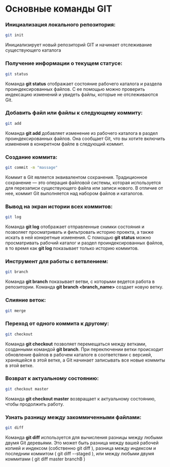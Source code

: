# Основные команды GIT

### Инициализация локального репозитория:
```sh
git init
```
Инициализирует новый репозиторий GIT и начинает отслеживание существующего каталога

### Получение информации о текущем статусе:
``` sh
git status
```
Команда **git status** отображает состояние рабочего каталога и раздела проиндексированных файлов. С ее помощью можно проверить индексацию изменений и увидеть файлы, которые не отслеживаются Git.

### Добавить файл или файлы к следующему коммиту:
```sh
git add
```
Команда **git add** добавляет изменение из рабочего каталога в раздел проиндексированных файлов. Она сообщает Git, что вы хотите включить изменения в конкретном файле в следующий коммит.

### Создание коммита:
```sh
git commit -m "massage"
```
Коммит в Git является эквивалентом сохранения. Традиционное сохранение — это операция файловой системы, которая используется для перезаписи существующего файла или записи нового. В отличие от нее, коммит Git выполняется над набором файлов и каталогов.

### Вывод на экран истории всех коммитов:
```sh
git log
```
Команда **git log** отображает отправленные снимки состояния и позволяет просматривать и фильтровать историю проекта, а также искать в ней конкретные изменения. С помощью **git status** можно просматривать рабочий каталог и раздел проиндексированных файлов, в то время как **git log** показывает только историю коммитов.

### Инструмент для работы с ветвлением:
```sh
git branch
```
Команда **git branch** показывает ветви, с которыми ведется работа в репозитории.
Команда **git branch <branch_name>** создает новую ветку. 

### Слияние веток:
```sh
git merge
```

### Переход от одного коммита к другому:
```sh
git checkout
```
Команда **git checkout** позволяет перемещаться между ветками, созданными командой **git branch**. При переключении ветки происходит обновление файлов в рабочем каталоге в соответствии с версией, хранящейся в этой ветке, а Git начинает записывать все новые коммиты в этой ветке.

### Возврат к актуальному состоянию:
```sh
git checkout master
```
Команда **git checkout master** возвращает к актуальному состоянию, чтобы продолжить работу.

### Узнать разницу между закоммиченными файлами:
```sh
git diff
```
Команда **git diff** используется для вычисления разницы между любыми двумя Git деревьями. Это может быть разница между вашей рабочей копией и индексом (собственно git diff ), разница между индексом и последним коммитом ( git diff --staged ), или между любыми двумя коммитами ( git diff master branchB )